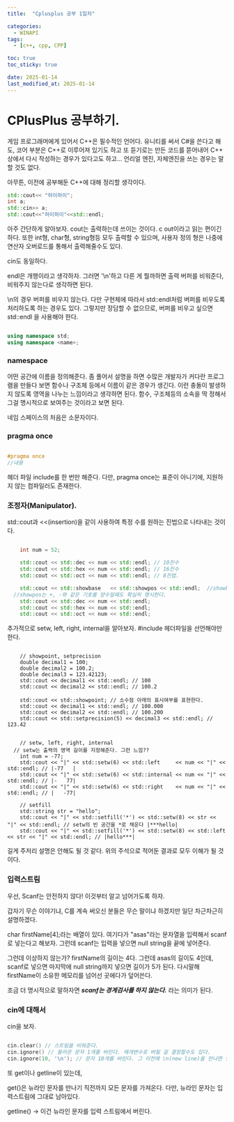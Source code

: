 ```yaml
---
title:  "Cplusplus 공부 1일차" 

categories:
  - WINAPI
tags:
  - [c++, cpp, CPP]

toc: true
toc_sticky: true

date: 2025-01-14
last_modified_at: 2025-01-14
---
```


# CPlusPlus 공부하기.

게임 프로그래머에게 있어서 C++은 필수적인 언어다. 유니티를 써서 C#을 쓴다고 해도, 코어 부분은 C++로 이루어져 있기도 하고 또 듣기로는 만든 코드를 뜯어내어 C++ 상에서 다시 작성하는 경우가 있다고도 하고... 언리얼 엔진, 자체엔진을 쓰는 경우는 말할 것도 없다. 

아무튼, 이전에 공부해둔 C++에 대해 정리할 생각이다. 

```cpp
std::cout<< "하이하이";
int a;
std::cin>> a;
std::cout<<"하이하이"<<std::endl;

``` 

아주 간단하게 알아보자. cout는 출력하는데 쓰이는 것이다. c out이라고 읽는 편이긴 하다.
또한 int형, char형, string형등 모두 출력할 수 있으며, 사용자 정의 형은 나중에 연산자 오버로드를 통해서 출력해줄수도 있다.

cin도 동일하다. 

endl은 개행이라고 생각하자. 그러면 '\n'하고 다른 게 뭘까하면 출력 버퍼를 비워준다, 비워주지 않는다로 생각하면 된다.

\n의 경우 버퍼를 비우지 않는다. 다만 구현체에 따라서 std::endl처럼 버퍼를 비우도록 처리하도록 하는 경우도 있다. 그렇지만 장담할 수 없으므로, 버퍼를 비우고 싶으면 std::endl 을 사용해야 한다.


```cpp

using namespace std;
using namespace <name>;

```

### namespace 

어떤 공간에 이름을 정의해준다. 좀 풀어서 설명을 하면 수많은 개발자가 커다란 프로그램을 만들다 보면 함수나 구조체 등에서 이름이 같은 경우가 생긴다.
이런 충돌이 발생하지 않도록 영역을 나누는 느낌이라고 생각하면 된다. 함수, 구조체등의 소속을 딱 정해서 그걸 명시적으로 보여주는 것이라고 보면 된다.

네임 스페이스의 처음은 소문자이다. 


### pragma once

```cpp

#pragma once
//내용
```
헤더 파일 include를 한 번만 해준다. 다만, pragma once는 표준이 아니기에, 지원하지 않는 컴파일러도 존재한다. 



### 조정자(Manipulator). 

std::cout과 <<(insertion)을 같이 사용하여 특정 수를 원하는 진법으로 나타내는 것이다.

```cpp

	int num = 52;

	std::cout << std::dec << num << std::endl; // 10진수
	std::cout << std::hex << num << std::endl; // 16진수
	std::cout << std::oct << num << std::endl; // 8진법.

	std::cout << std::showbase   << std::showpos << std::endl;  //showbase는 0x,나 0과 같은 16진수, 8진수의 기호를 보여주고, 
  //showpos는 +, -와 같은 기호를 양수일때도 확실히 명시한다. 
	std::cout << std::dec << num << std::endl; 
	std::cout << std::hex << num << std::endl;
	std::cout << std::oct << num << std::endl;

```


추가적으로 setw, left, right, internal을 알아보자.
#include <iomanip> 헤더파일을 선언해야만 한다.


```

	// showpoint, setprecision
	double decimal1 = 100;
	double decimal2 = 100.2;
	double decimal3 = 123.42123;
	std::cout << decimal1 << std::endl; // 100
	std::cout << decimal2 << std::endl; // 100.2

	std::cout << std::showpoint; // 소수점 아래의 표시여부를 표현한다. 
	std::cout << decimal1 << std::endl; // 100.000
	std::cout << decimal2 << std::endl; // 100.200
	std::cout << std::setprecision(5) << decimal3 << std::endl; // 123.42


	// setw, left, right, internal
  // setw는 출력의 영역 길이를 지정해준다. 그런 느낌??
	int num = -77;
	std::cout << "|" << std::setw(6) << std::left     << num << "|" << std::endl; // |-77   |
	std::cout << "|" << std::setw(6) << std::internal << num << "|" << std::endl; // |-   77|
	std::cout << "|" << std::setw(6) << std::right    << num << "|" << std::endl; // |   -77|
	
	// setfill
	std::string str = "hello";
	std::cout << "|" << std::setfill('*') << std::setw(8) << str << "|" << std::endl; // setw의 빈 공간을 *로 채운다 |***hello|
	std::cout << "|" << std::setfill('*') << std::setw(8) << std::left << str << "|" << std::endl; // |hello***|

```

길게 주저리 설명은 안해도 될 것 같다. 위의 주석으로 적어둔 결과로 모두 이해가 될 것이다. 


### 입력스트림

우선, Scanf는 안전하지 않다! 이것부터 알고 넘어가도록 하자. 

갑자기 무슨 이야기냐, C를 계속 써오신 분들은 무슨 말이냐 하겠지만 일단 차근차근히 설명하겠다.


char firstName[4];라는 배열이 있다. 여기다가 "asas"라는 문자열을 입력해서 scanf로 넣는다고 해보자. 
그런데 scanf는 입력을 넣으면 null string을 끝에 넣어준다.

그런데 이상하지 않는가? firstName의 길이는 4다. 그런데 asas의 길이도 4인데, scanf로 넣으면 마지막에 null string까지 넣으면 길이가 5가 된다.
다시말해 firstName이 소유한 메모리를 넘어선 곳에다가 덮어쓴다. 

조금 더 명시적으로 말하자면 ***scanf는 경계검사를 하지 않는다.*** 라는 의미가 된다. 


### cin에 대해서

cin을 보자. 


```cpp

cin.clear() // 스트림을 비워준다.
cin.ignore() // 들어온 문자 1개를 버린다. 매개변수로 버릴 걸 결정할수도 있다. 
cin.ignore(10, '\n'); // 문자 10개를 버린다. 그 이전에 \n(new line)을 만나면 멈춘다.

```

또 get이나 getline이 있는데, 

get()은 뉴라인 문자를 만나기 직전까지 모든 문자를 가져온다. 다만, 뉴라인 문자는 입력스트림에 그대로 남아있다.

getline() -> 이건 뉴라인 문자를 입력 스트림에서 버린다. 